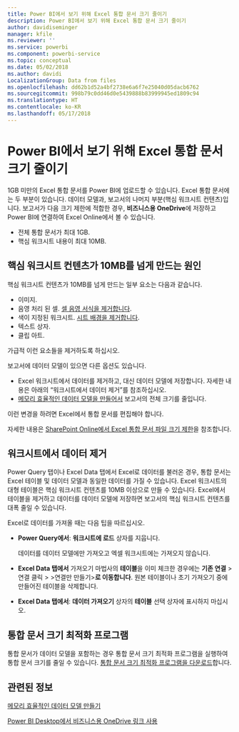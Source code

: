 ```yaml
---
title: Power BI에서 보기 위해 Excel 통합 문서 크기 줄이기
description: Power BI에서 보기 위해 Excel 통합 문서 크기 줄이기
author: davidiseminger
manager: kfile
ms.reviewer: ''
ms.service: powerbi
ms.component: powerbi-service
ms.topic: conceptual
ms.date: 05/02/2018
ms.author: davidi
LocalizationGroup: Data from files
ms.openlocfilehash: dd62b1d52a4bf2738e6a6f7e25040d05dacb6762
ms.sourcegitcommit: 998b79c0dd46d0e5439888b83999945ed1809c94
ms.translationtype: HT
ms.contentlocale: ko-KR
ms.lasthandoff: 05/17/2018
---
```

# <a name="reduce-the-size-of-an-excel-workbook-to-view-it-in-power-bi"></a>Power BI에서 보기 위해 Excel 통합 문서 크기 줄이기
1GB 미만의 Excel 통합 문서를 Power BI에 업로드할 수 있습니다. Excel 통합 문서에는 두 부분이 있습니다. 데이터 모델과, 보고서의 나머지 부분(핵심 워크시트 컨텐츠)입니다. 보고서가 다음 크기 제한에 적합한 경우, **비즈니스용 OneDrive**에 저장하고 Power BI에 연결하여 Excel Online에서 볼 수 있습니다.

* 전체 통합 문서가 최대 1GB.
* 핵심 워크시트 내용이 최대 10MB.

## <a name="what-makes-core-worksheet-contents-larger-than-10-mb"></a>핵심 워크시트 컨텐츠가 10MB를 넘게 만드는 원인
핵심 워크시트 컨텐츠가 10MB를 넘게 만드는 일부 요소는 다음과 같습니다.

* 이미지.
* 음영 처리 된 셀. [셀 음영 서식을 제거합니다](https://support.office.com/article/Add-or-change-the-background-color-of-cells-ac10f131-b847-428f-b656-d65375fb815e).
* 색이 지정된 워크시트. [시트 배경을 제거합니다](https://support.office.com/en-US/article/add-or-remove-a-sheet-background-3577a762-8450-4556-96a2-cc265abc00a8).
* 텍스트 상자.
* 클립 아트.

가급적 이런 요소들을 제거하도록 하십시오. 

보고서에 데이터 모델이 있으면 다른 옵션도 있습니다. 

* Excel 워크시트에서 데이터를 제거하고, 대신 데이터 모델에 저장합니다. 자세한 내용은 아래의 “워크시트에서 데이터 제거”를 참조하십시오. 
* [메모리 효율적인 데이터 모델을 만들어서](https://support.office.com/article/Create-a-memory-efficient-Data-Model-using-Excel-2013-and-the-Power-Pivot-add-in-951c73a9-21c4-46ab-9f5e-14a2833b6a70) 보고서의 전체 크기를 줄입니다.

이런 변경을 하려면 Excel에서 통합 문서를 편집해야 합니다.

자세한 내용은 [SharePoint Online에서 Excel 통합 문서 파일 크기 제한](https://support.office.com/article/File-size-limits-for-workbooks-in-SharePoint-Online-9e5bc6f8-018f-415a-b890-5452687b325e)을 참조합니다.

## <a name="remove-data-from-worksheets"></a>워크시트에서 데이터 제거
Power Query 탭이나 Excel Data 탭에서 Excel로 데이터를 불러온 경우, 통합 문서는 Excel 테이블 및 데이터 모델과 동일한 데이터를 가질 수 있습니다. Excel 워크시트의 대형 테이블은 핵심 워크시트 컨텐츠를 10MB 이상으로 만들 수 있습니다. Excel에서 테이블을 제거하고 데이터를 데이터 모델에 저장하면 보고서의 핵심 워크시트 컨텐츠를 대폭 줄일 수 있습니다. 

Excel로 데이터를 가져올 때는 다음 팁을 따르십시오.

* **Power Query에서**: **워크시트에 로드** 상자를 지웁니다.
  
  데이터를 데이터 모델에만 가져오고 엑셀 워크시트에는 가져오지 않습니다.
* **Excel Data 탭에서** 가져오기 마법사의 **테이블**을 이미 체크한 경우에는 **기존 연결** \>연결 클릭 \> \>연결만 만들기\>**로 이동합니다**. 원본 테이블이나 초기 가져오기 중에 만들어진 테이블을 삭제합니다.
* **Excel Data 탭에서**: **데이터 가져오기** 상자의 **테이블** 선택 상자에 표시하지 마십시오.

## <a name="workbook-size-optimizer"></a>통합 문서 크기 최적화 프로그램
통합 문서가 데이터 모델을 포함하는 경우 통합 문서 크기 최적화 프로그램을 실행하여 통합 문서 크기를 줄일 수 있습니다. [통합 문서 크기 최적화 프로그램을 다운로드](https://www.microsoft.com/en-us/download/details.aspx?id=38793)합니다.

## <a name="related-info"></a>관련된 정보
[메모리 효율적인 데이터 모델 만들기](https://support.office.com/article/Create-a-memory-efficient-Data-Model-using-Excel-2013-and-the-Power-Pivot-add-in-951c73a9-21c4-46ab-9f5e-14a2833b6a70)

[Power BI Desktop에서 비즈니스용 OneDrive 링크 사용](desktop-use-onedrive-business-links.md)

